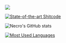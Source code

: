 ![](https://komarev.com/ghpvc/?username=Necrro&color=blueviolet)

[![State-of-the-art Shitcode](https://img.shields.io/static/v1?label=State-of-the-art&message=Shitcode&color=7B5804)](https://github.com/trekhleb/state-of-the-art-shitcode)

![Necro's GitHub stats](https://api.necro.ml/api?username=Necrro&show_icons=true&theme=tokyonight&count_private=true)

[![Most Used Languages](https://api.necro.ml/api/top-langs/?username=Necrro&layout=compact&theme=tokyonight&langs_count=8)](https://github.com/ItzNecro/)
